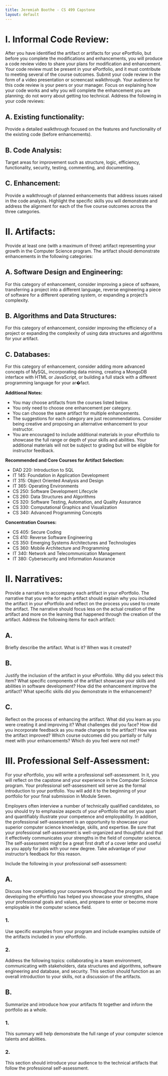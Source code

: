```yaml
---
title: Jeremiah Boothe - CS 499 Capstone
layout: default
---
```


# I. Informal Code Review: 
After you have identified the artifact or artifacts for your ePortfolio, but before you complete the modifications and enhancements, you will produce a code
review video to share your plans for modification and enhancement. Your code review must be present in your ePortfolio, and it must contribute to meeting several of the course
outcomes. Submit your code review in the form of a video presentation or screencast walkthrough. Your audience for this code review is your peers or your manager. Focus on
explaining how your code works and why you will complete the enhancement you are planning; do not worry about getting too technical. Address the following in your code reviews:

## A. Existing functionality:
Provide a detailed walkthrough focused on the features and functionality of the existing code (before enhancements).

## B. Code Analysis:
Target areas for improvement such as structure, logic, efficiency, functionality, security, testing, commenting, and documenting.

## C. Enhancement: 
Provide a walkthrough of planned enhancements that address issues raised in the code analysis. Highlight the specific skills you will demonstrate and address the alignment for each of the five course outcomes across the three categories.

# II. Artifacts: 
Provide at least one (with a maximum of three) artifact representing your growth in the Computer Science program. The artifact should demonstrate enhancements in the following categories:

## A. Software Design and Engineering: 
For this category of enhancement, consider improving a piece of software, transferring a project into a different language, reverse engineering a piece of software for a different operating system, or expanding a project’s complexity.

## B. Algorithms and Data Structures: 
For this category of enhancement, consider improving the efficiency of a project or expanding the complexity of using data structures and algorithms for your artifact.

## C. Databases: 
For this category of enhancement, consider adding more advanced concepts of MySQL, incorporating data mining, creating a MongoDB interface with HTML or
JavaScript, or building a full stack with a different programming language for your ar�fact.

**Additional Notes:**
- You may choose artifacts from the courses listed below.
- You only need to choose one enhancement per category.
- You can choose the same artifact for multiple enhancements.
- The suggestions for each category are just recommendations. Consider being creative and proposing an alternative enhancement to your instructor.
- You are encouraged to include additional materials in your ePortfolio to showcase the full range or depth of your skills and abilities. Your additional materials will not be subject to grading but will be eligible for instructor feedback.

**Recommended and Core Courses for Artifact Selection:**

- DAD 220: Introduction to SQL
- IT 145: Foundation in Application Development
- IT 315: Object Oriented Analysis and Design
- IT 365: Operating Environments
- CS 250: Software Development Lifecycle
- CS 260: Data Structures and Algorithms
- CS 320: Software Testing, Automation, and Quality Assurance
- CS 330: Computational Graphics and Visualization
- CS 340: Advanced Programming Concepts

**Concentration Courses:**

- CS 405: Secure Coding
- CS 410: Reverse Software Engineering
- CS 350: Emerging Systems Architectures and Technologies
- CS 360: Mobile Architecture and Programming
- IT 340: Network and Telecommunication Management
- IT 380: Cybersecurity and Information Assurance

# II. Narratives:
Provide a narrative to accompany each artifact in your ePortfolio. The narrative that you write for each artifact should explain why you included the artifact in your
ePortfolio and reflect on the process you used to create the artifact. The narrative should focus less on the actual creation of the artifact and more on the learning that happened
through the creation of the artifact. Address the following items for each artifact:

## A.
Briefly describe the artifact. What is it? When was it created?

## B. 
Justify the inclusion of the artifact in your ePortfolio. Why did you select this item? What specific components of the artifact showcase your skills and abilities in software
development? How did the enhancement improve the artifact? What specific skills did you demonstrate in the enhancement?

## C. 
Reflect on the process of enhancing the artifact. What did you learn as you were creating it and improving it? What challenges did you face? How did you incorporate feedback as
you made changes to the artifact? How was the artifact improved? Which course outcomes did you partially or fully meet with your enhancements? Which do you feel were not
met?

# III. Professional Self-Assessment:
For your ePortfolio, you will write a professional self-assessment. In it, you will reflect on the capstone and your experience in the Computer Science program. Your professional self-assessment will serve as the formal introduction to your portfolio. You will add it to the beginning of your portfolio for your final submission in Module Seven.

Employers often interview a number of technically qualified candidates, so you should try to emphasize aspects of your ePortfolio that set you apart and quantifiably illustrate your competence and employability. In addition, the professional self-assessment is an opportunity to showcase your superior computer science knowledge, skills, and expertise. Be sure that your professional self-assessment is well-organized and thoughtful and that it effectively communicates your strengths in the field of computer science. The self-assessment might be a great first draft of a cover letter and useful as you apply for jobs with your new degree. Take advantage of your instructor’s feedback for this reason.

Include the following in your professional self-assessment:

## A. 
Discuss how completing your coursework throughout the program and developing the ePortfolio has helped you showcase your strengths, shape your professional goals and
values, and prepare to enter or become more employable in the computer science field.

### 1. 
Use specific examples from your program and include examples outside of the artifacts included in your ePortfolio.

### 2. 
Address the following topics: collaborating in a team environment, communicating with stakeholders, data structures and algorithms, software engineering and database, and security. This section should function as an overall introduction to your skills, not a discussion of the artifacts.

## B. 
Summarize and introduce how your artifacts fit together and inform the portfolio as a whole.

### 1. 
This summary will help demonstrate the full range of your computer science talents and abilities.

### 2. 
This section should introduce your audience to the technical artifacts that follow the professional self-assessment.